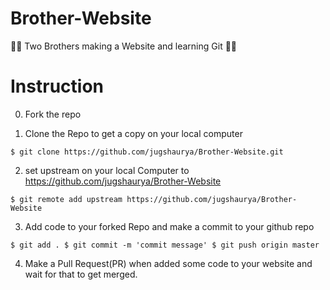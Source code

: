 # Brother-Website
🏇🏇 Two Brothers making a Website and learning Git 🏇🏇


# Instruction

0. Fork the repo

1. Clone the Repo to get a copy on your local computer

  `$ git clone https://github.com/jugshaurya/Brother-Website.git `

2. set upstream on your local Computer to https://github.com/jugshaurya/Brother-Website 
  
  `$ git remote add upstream https://github.com/jugshaurya/Brother-Website`
  
3. Add code to your forked Repo and make a commit to your github repo

`
  $ git add .
  $ git commit -m 'commit message'
  $ git push origin master
`

4. Make a Pull Request(PR) when added some code to your website and wait for that to get merged. 
